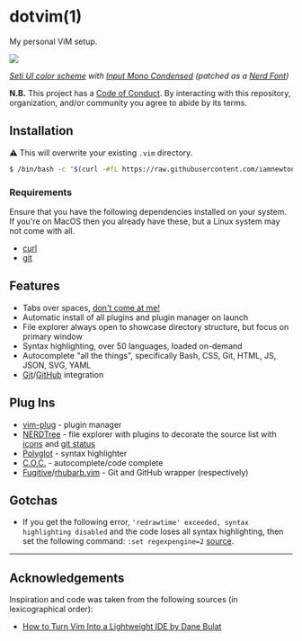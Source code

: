 # dotvim(1)

My personal ViM setup.

![](https://iamnewton.github.io/cdn/images/dotvim-screenshot.03.png)

_[Seti UI color scheme](https://github.com/jesseweed/seti-ui) with [Input Mono Condensed](https://input.djr.com) (patched as a [Nerd Font](https://www.nerdfonts.com))_

**N.B.** This project has a [Code of Conduct](./.github/CODE_OF_CONDUCT.md). By interacting with this repository, organization, and/or community you agree to abide by its terms.

## Installation

:warning: This will overwrite your existing `.vim` directory.

```bash
$ /bin/bash -c "$(curl -#fL https://raw.githubusercontent.com/iamnewton/dotvim/main/bin/dotvim)"
```

### Requirements

Ensure that you have the following dependencies installed on your system.  If you're on MacOS then you already have these, but a Linux system may not come with all.

* [curl](http://curl.haxx.se)
* [git](http://git-scm.com)

## Features

* Tabs over spaces, [don't come at me!](https://lea.verou.me/2012/01/why-tabs-are-clearly-superior/)
* Automatic install of all plugins and plugin manager on launch
* File explorer always open to showcase directory structure, but focus on primary window
* Syntax highlighting, over 50 languages, loaded on-demand
* Autocomplete "all the things", specifically Bash, CSS, Git, HTML, JS, JSON, SVG, YAML
* [Git](https://git-scm.com)/[GitHub](https://github.com) integration

## Plug Ins

* [vim-plug](https://github.com/junegunn/vim-plug) - plugin manager
* [NERDTree](https://github.com/preservim/nerdtree) - file explorer with plugins to decorate the source list with [icons](https://github.com/ryanoasis/vim-devicons) and [git status](https://github.com/Xuyuanp/nerdtree-git-plugin)
* [Polyglot](https://github.com/sheerun/vim-polyglot) - syntax highlighter
* [C.O.C.](https://github.com/neoclide/coc.nvim) - autocomplete/code complete
* [Fugitive](https://github.com/tpope/vim-fugitive)/[rhubarb.vim](https://github.com/tpope/vim-rhubarb) - Git and GitHub wrapper (respectively)

## Gotchas

* If you get the following error, `'redrawtime' exceeded, syntax highlighting disabled` and the code loses all syntax highlighting, then set the following command: `:set regexpengine=2` [source](https://github.com/fatih/vim-go/issues/3171#issuecomment-804504569).

* * *

## Acknowledgements

Inspiration and code was taken from the following sources (in lexicographical order):

* [How to Turn Vim Into a Lightweight IDE by Dane Bulat](https://dane-bulat.medium.com/how-to-turn-vim-into-a-lightweight-ide-6185e0f47b79)
